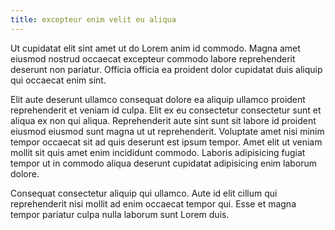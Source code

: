 ```yaml
---
title: excepteur enim velit eu aliqua
---
```


Ut cupidatat elit sint amet ut do Lorem anim id commodo. Magna amet eiusmod nostrud occaecat excepteur commodo labore reprehenderit deserunt non pariatur. Officia officia ea proident dolor cupidatat duis aliquip qui occaecat enim sint.

Elit aute deserunt ullamco consequat dolore ea aliquip ullamco proident reprehenderit et veniam id culpa. Elit ex eu consectetur consectetur sunt et aliqua ex non qui aliqua. Reprehenderit aute sint sunt sit labore id proident eiusmod eiusmod sunt magna ut ut reprehenderit. Voluptate amet nisi minim tempor occaecat sit ad quis deserunt est ipsum tempor. Amet elit ut veniam mollit sit quis amet enim incididunt commodo. Laboris adipisicing fugiat tempor ut in commodo aliqua deserunt cupidatat adipisicing enim laborum dolore.

Consequat consectetur aliquip qui ullamco. Aute id elit cillum qui reprehenderit nisi mollit ad enim occaecat tempor qui. Esse et magna tempor pariatur culpa nulla laborum sunt Lorem duis.